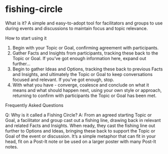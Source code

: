 # fishing-circle
What is it?
A simple and easy-to-adopt tool for facilitators and groups to use during events and discussions to maintain focus and topic relevance. 

How to start using it
1. Begin with your Topic or Goal, confirming agreement with participants.
2. Gather Facts and Insights from participants, tracking these back to the Topic or Goal. If you’ve got enough information here, expand out further…
3. Begin to gather Ideas and Options, tracking these back to previous Facts and Insights, and ultimately the Topic or Goal to keep conversations focused and relevant. If you’ve got enough, stop.
4. With what you have - converge, coalesce and conclude on what it means and what should happen next, using your own style or approach, returning to confirm with participants the Topic or Goal has been met.

Frequently Asked Questions

Q: Why is it called a Fishing Circle? 
A: From an agreed starting Topic or Goal, a facilitator and group cast out a fishing line, drawing back in relevant and related Facts and Insights. When ready, they cast the fishing line out further to Options and Ideas, bringing these back to support the Topic or Goal of the event or discussion. It’s a simple metaphor that can fit in your head, fit on a Post-It note or be used on a larger poster with many Post-It notes. 
